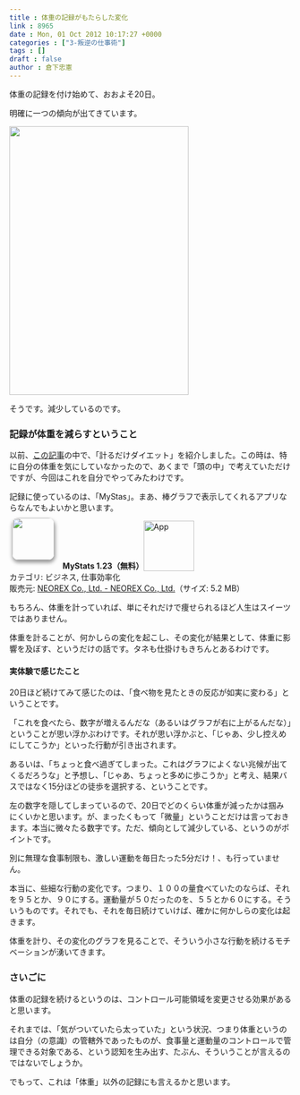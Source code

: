 ```yaml
---
title : 体重の記録がもたらした変化
link : 8965
date : Mon, 01 Oct 2012 10:17:27 +0000
categories : ["3-叛逆の仕事術"]
tags : []
draft : false
author : 倉下忠憲
---
```


体重の記録を付け始めて、おおよそ20日。

明確に一つの傾向が出てきています。

<a href="https://rashita.net/blog/wp-content/uploads/2012/10/20121001183105.png"><img src="https://rashita.net/blog/wp-content/uploads/2012/10/20121001183105.png" alt="" title="20121001183105" width="320" height="480" class="alignnone size-full wp-image-8966" /></a>

そうです。減少しているのです。

<h3>記録が体重を減らすということ</h3>
以前、<a href="https://rashita.net/blog/?p=5283">この記事</a>の中で、「計るだけダイエット」を紹介しました。この時は、特に自分の体重を気にしていなかったので、あくまで「頭の中」で考えていただけですが、今回はこれを自分でやってみたわけです。

記録に使っているのは、「MyStas」。まあ、棒グラフで表示してくれるアプリならなんでもよいかと思います。

<a href="http://click.linksynergy.com/fs-bin/stat?id=Q0goZPzeHEw&offerid=94348&type=3&subid=0&tmpid=2192&RD_PARM1=http%253A%252F%252Fitunes.apple.com%252Fjp%252Fapp%252Fmystats%252Fid425875477%253Fmt%253D8%2526uo%253D4%2526partnerId%253D30" target="_blank" rel="nofollow"><img width="75" class="alignleft" align="left" src="http://a5.mzstatic.com/us/r1000/076/Purple/v4/95/82/8c/95828c78-f333-23b9-4bc9-1e52c2154b3c/mzl.zdmicraf.75x75-65.png" style="border-radius: 11px 11px 11px 11px;-moz-border-radius: 11px 11px 11px 11px;-webkit-border-radius: 11px 11px 11px 11px;box-shadow: 1px 4px 6px 1px #999999;-moz-box-shadow: 1px 4px 6px 1px #999999;-webkit-box-shadow: 1px 4px 6px 1px #999999;margin: -5px 15px 1px 5px;"></a><strong> MyStats 1.23（無料）</strong><a href="http://click.linksynergy.com/fs-bin/stat?id=Q0goZPzeHEw&offerid=94348&type=3&subid=0&tmpid=2192&RD_PARM1=http%253A%252F%252Fitunes.apple.com%252Fjp%252Fapp%252Fmystats%252Fid425875477%253Fmt%253D8%2526uo%253D4%2526partnerId%253D30" target="_blank" rel="nofollow"><img src="http://r.mzstatic.com/htmlResources/2338/images/viewinitunes_jp.png" style="vertical-align:bottom;" width="90" alt="App"></a><br> カテゴリ: ビジネス, 仕事効率化<br> 販売元: <a href="http://click.linksynergy.com/fs-bin/stat?id=Q0goZPzeHEw&offerid=94348&type=3&subid=0&tmpid=2192&RD_PARM1=http%253A%252F%252Fitunes.apple.com%252Fjp%252Fartist%252Fneorex-co.-ltd.%252Fid425875480%253Fuo%253D4%2526partnerId%253D30" target="_blank" rel="nofollow">NEOREX Co., Ltd. - NEOREX Co., Ltd.</a>（サイズ: 5.2 MB）<br style="clear: both;">

もちろん、体重を計っていれば、単にそれだけで痩せられるほど人生はスイーツではありません。

体重を計ることが、何かしらの変化を起こし、その変化が結果として、体重に影響を及ぼす、というだけの話です。タネも仕掛けもきちんとあるわけです。

<h4>実体験で感じたこと</h4>
20日ほど続けてみて感じたのは、「食べ物を見たときの反応が如実に変わる」ということです。

「これを食べたら、数字が増えるんだな（あるいはグラフが右に上がるんだな）」ということが思い浮かぶわけです。それが思い浮かぶと、「じゃあ、少し控えめにしてこうか」といった行動が引き出されます。

あるいは、「ちょっと食べ過ぎてしまった。これはグラフによくない兆候が出てくるだろうな」と予想し、「じゃあ、ちょっと多めに歩こうか」と考え、結果バスではなく15分ほどの徒歩を選択する、ということです。

左の数字を隠してしまっているので、20日でどのくらい体重が減ったかは掴みにくいかと思います。が、まったくもって「微量」ということだけは言っておきます。本当に微々たる数字です。ただ、傾向として減少している、というのがポイントです。

別に無理な食事制限も、激しい運動を毎日たった5分だけ！、も行っていません。

本当に、些細な行動の変化です。つまり、１００の量食べていたのならば、それを９５とか、９０にする。運動量が５０だったのを、５５とか６０にする。そういうものです。それでも、それを毎日続けていけば、確かに何かしらの変化は起きます。

体重を計り、その変化のグラフを見ることで、そういう小さな行動を続けるモチベーションが湧いてきます。

<h3>さいごに</h3>
体重の記録を続けるというのは、コントロール可能領域を変更させる効果があると思います。

それまでは、「気がついていたら太っていた」という状況、つまり体重というのは自分（の意識）の管轄外であったものが、食事量と運動量のコントロールで管理できる対象である、という認知を生み出す、たぶん、そういうことが言えるのではないでしょうか。

でもって、これは「体重」以外の記録にも言えるかと思います。
